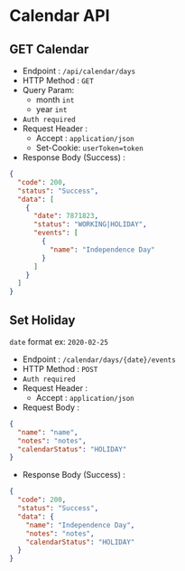 # Calendar API

## GET Calendar

- Endpoint : `/api/calendar/days`
- HTTP Method : `GET`
- Query Param:
  - month `int`
  - year `int`
- `Auth required`
- Request Header :
  - Accept : `application/json`
  - Set-Cookie: `userToken=token`
- Response Body (Success) :

```json
{
  "code": 200,
  "status": "Success",
  "data": [
    {
      "date": 7871823,
      "status": "WORKING|HOLIDAY",
      "events": [
        {
          "name": "Independence Day"
        }
      ]
    }
  ]
}
```

## Set Holiday

`date` format ex: `2020-02-25`

- Endpoint : `/calendar/days/{date}/events`
- HTTP Method : `POST`
- `Auth required`
- Request Header :
  - Accept : `application/json`
- Request Body :

```json
{
  "name": "name",
  "notes": "notes",
  "calendarStatus": "HOLIDAY"
}
```

- Response Body (Success) :

```json
{
  "code": 200,
  "status": "Success",
  "data": {
    "name": "Independence Day",
    "notes": "notes",
    "calendarStatus": "HOLIDAY"
  }
}
```
